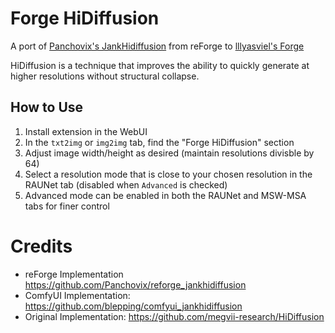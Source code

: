 # Forge HiDiffusion
A port of [Panchovix's JankHidiffusion](https://github.com/Panchovix/reforge_jankhidiffusion) from reForge to [lllyasviel's Forge](https://github.com/lllyasviel/stable-diffusion-webui-forge)

HiDiffusion is a technique that improves the ability to quickly generate at higher resolutions without structural collapse.

## How to Use
1. Install extension in the WebUI
2. In the `txt2img` or `img2img` tab, find the "Forge HiDiffusion" section
3. Adjust image width/height as desired (maintain resolutions divisble by 64)
4. Select a resolution mode that is close to your chosen resolution in the RAUNet tab (disabled when `Advanced` is checked)
5. Advanced mode can be enabled in both the RAUNet and MSW-MSA tabs for finer control

# Credits
- reForge Implementation https://github.com/Panchovix/reforge_jankhidiffusion
- ComfyUI Implementation: https://github.com/blepping/comfyui_jankhidiffusion
- Original Implementation: https://github.com/megvii-research/HiDiffusion
